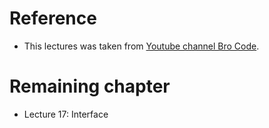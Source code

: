 # Reference

- This lectures was taken from [Youtube channel Bro Code](https://www.youtube.com/watch?v=xk4_1vDrzzo&t=3646s).

# Remaining chapter

- Lecture 17: Interface